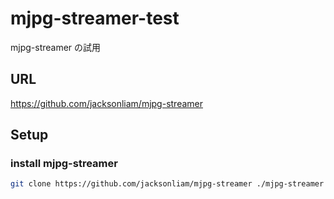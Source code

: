 # mjpg-streamer-test
mjpg-streamer の試用

## URL

https://github.com/jacksonliam/mjpg-streamer

## Setup

### install mjpg-streamer

```bash
git clone https://github.com/jacksonliam/mjpg-streamer ./mjpg-streamer
```

